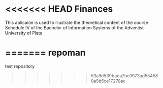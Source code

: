 <<<<<<< HEAD
Finances
========

This aplicaión is used to illustrate the theoretical content of the course Schedule IV of the Bachelor of Information Systems of the Adventist University of Plate

=======
repoman
=======

test repository
>>>>>>> 53a9d539baea7bc0973ad554580a9b5ce17278ac
